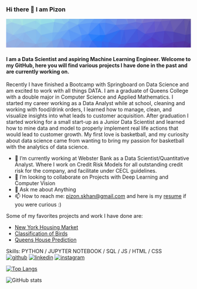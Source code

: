 ### Hi there 👋 I am Pizon
![Hi there 👋 I am Pizon](https://github.com/izinex/izinex/blob/main/banner.png)
#### I am a Data Scientist and aspiring Machine Learning Engineer. Welcome to my GitHub, here you will find various projects I have done in the past and are currently working on.


Recently I have finished a Bootcamp with Springboard on Data Science and am excited to work with all things DATA. I am a graduate of Queens College with a double major in Computer Science and Applied Mathematics. I started my career working as a Data Analyst while at school, cleaning and working with food/drink orders, I learned how to manage, clean, and visualize insights into what leads to customer acquisition. After graduation I started working for a small start-up as a Junior Data Scientist and learned how to mine data and model to properly implement real life actions that would lead to customer growth. My first love is basketball, and my curiosity about data science came from wanting to bring my passion for basketball with the analytics of data science.

- 🔭 I’m currently working at Webster Bank as a Data Scientist/Quantitative Analyst. Where I work on Credit Risk Models for all outstanding credit risk for the company, and facilitate under CECL guidelines.
- 👯 I’m looking to collaborate on Projects with Deep Learning and Computer Vision   
- 💬 Ask me about Anything 
- 📫 How to reach me: pizon.skhan@gmail.com and here is my [resume] if you were curious :)

Some of my favorites projects and work I have done are:
- [New York Housing Market]
- [Classification of Birds]
- [Queens House Prediction]

Skills: PYTHON / JUPYTER NOTEBOOK / SQL / JS / HTML / CSS
<br />
[<img src='https://cdn.jsdelivr.net/npm/simple-icons@3.0.1/icons/github.svg' alt='github' height='40'>](https://github.com/izinex)  [<img src='https://cdn.jsdelivr.net/npm/simple-icons@3.0.1/icons/linkedin.svg' alt='linkedin' height='40'>](https://www.linkedin.com/in/https://www.linkedin.com/in/pizon-shetu//)  [<img src='https://cdn.jsdelivr.net/npm/simple-icons@3.0.1/icons/instagram.svg' alt='instagram' height='40'>](https://www.instagram.com/https://www.instagram.com/pizonks//)  

[resume]: https://github.com/izinex/izinex/blob/main/PizonShetuResume.pdf
[Queens House Prediction]: https://github.com/izinex/Machine-Learning-and-R-Programming/blob/master/final%20project/FinalProjectPaper-converted.pdf
[New York Housing Market]: https://github.com/izinex/Springboard-Data-Science/blob/master/Capstone%202%20-%20NYC%20Housing%20Prediction/NYC_Housing_Report.pdf
[Classification of Birds]: https://github.com/izinex/Springboard-Data-Science/blob/master/Capstone%203/Classification_of_Birds_Report.pdf

[![Top Langs](https://github-readme-stats.vercel.app/api/top-langs/?username=izinex)](https://github.com/anuraghazra/github-readme-stats)

![GitHub stats](https://github-readme-stats.vercel.app/api?username=izinex&show_icons=true)  

